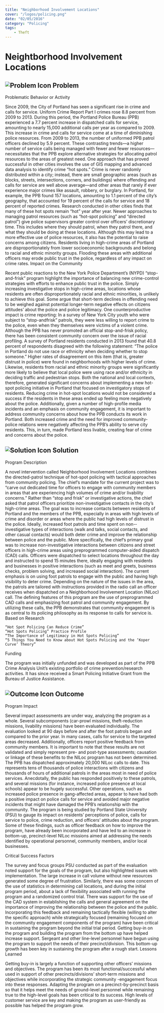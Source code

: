 ```yaml
---
title: "Neighborhood Involvement Locations"
cover: "/logos/policing.png"
date: "02/05/2016"
category: "Policing"
tags:
    - Theft  
---
```


# Neightborhood Involvement Locations

## ![Problem Icon](https://github.com/google/material-design-icons/raw/master/alert/1x_web/ic_error_outline_black_48dp.png "Problem") Problem

Problematic Behavior or Activity

Since 2009, the City of Portland has seen a significant rise in crime and calls for service. Uniform Crime Report Part I crimes rose 8.8 percent from 2009 to 2013. During this period, the Portland Police Bureau (PPB) experienced a 7.7 percent increase in dispatched calls for service, amounting to nearly 15,000 additional calls per year as compared to 2009. This increase in crime and calls for service come at a time of diminishing police resources. From 2009 to 2013, the number of uniformed PPB patrol officers declined by 5.9 percent.
These contrasting trends—a higher number of service calls being managed with fewer and fewer resources—necessitates that the PPB explore alternative strategies for allocating patrol resources to the areas of greatest need. One approach that has proved successful in other cities involves the use of GIS mapping and advanced data analysis to identify crime “hot spots.” Crime is never randomly distributed within a city; instead, there are small geographic areas (such as blocks, streets, intersections, corners, and buildings) where offending and calls for service are well above average—and other areas that rarely if ever experience major crimes like assault, robbery, or burglary. In Portland, for example, the PPB found 157 locations, amounting to 1.1 percent of the city’s geography, that accounted for 19 percent of the calls for service and 18 percent of reported crimes. Research conducted in other cities finds that many of these hot spots remain “hot” year­ after­ year.
Newer approaches to managing patrol resources (such as “hot-spot policing” and “directed patrol”) give police supervisors greater control over officers’ discretionary time. This includes where they should patrol, when they patrol there, and what they should be doing at these locations. Although this may lead to a more effective use of police resources, it also has the potential to raise concerns among citizens. Residents living in high-crime areas of Portland are disproportionately from lower socioeconomic backgrounds and belong to racial and ethnic minority groups. Flooding these areas with additional officers may erode public trust in the police, regardless of any impact on crime rates.
Impact on the Community

Recent public reactions to the New York Police Department’s (NYPD) “stop-and-frisk” program highlight the importance of balancing new crime-control strategies with efforts to enhance public trust in the police. Simply increasing investigative stops in high-crime areas, locations whose residents are often disproportionately racial and ethnic minorities, is unlikely to achieve this goal.
Some argue that short­-term declines in offending need to be weighed against potential longer­-term negative effects on citizens attitudes’ about the police and police legitimacy. One counterproductive impact is crime reporting: In a survey of New York City youth who were subject to “stop-andfrisk” patrols, they were less willing to report crime to the police, even when they themselves were victims of a violent crime.
Although the PPB has never promoted an official stop-and-frisk policy, there has been consistent community concern over the issue of racial profiling. A survey of Portland residents conducted in 2013 found that 40.8 percent of respondents disagreed with the following statement: ­“The police in Portland do not use race or ethnicity when deciding whether to stop someone.” Higher rates of disagreement on this item (that is, greater distrust in police) were found in neighborhoods with higher levels of crime. Likewise, residents from racial and ethnic minority groups were significantly more likely to believe that local police were using race and/or ethnicity in deciding traffic and pedestrian stops.
Both the national and local contexts, therefore, generated significant concerns about implementing a new hot-spot policing initiative in Portland that focused on investigatory stops of residents. Reducing crime in hot-spot locations would not be considered a success if the residents in these areas ended up feeling more negatively about the police. Additionally, given a number of high-profile media incidents and an ­emphasis on community engagement, it is important to address community concerns about how the PPB conducts its work in Portland. Both increased crime and the need for improved community-police relations were negatively affecting the PPB’s ability to serve city residents. This, in turn, made Portland less livable, creating fear of crime and concerns about the police.

## ![Solution Icon](https://github.com/google/material-design-icons/raw/master/action/1x_web/ic_lightbulb_outline_black_48dp.png "Solution") Solution

Program Description

A novel intervention called Neighborhood Involvement Locations combines the directed-patrol technique of hot-spot policing with tactical approaches from community policing. The chief’s mandate for the current project was to “carve out dedicated time for officers to engage with community members in areas that are experiencing high volumes of crime and/or livability concerns.” Rather than “stop and frisk” or investigative actions, the chief asked that patrol officers prioritize non­-investigative contacts in the city’s high-crime areas. The goal was to increase contacts between residents of Portland and the members of the PPB, especially in areas with high levels of crime and disorder or areas where the public had high levels of distrust in the police. Ideally, increased foot patrols and time spent on non-­investigative types of interactions (walk and talks, social contacts, and other casual contacts) would both deter crime and improve the relationship between police and the public.
More specifically, the chief’s primary goal was to increase non­-investigative interactions between citizens and street officers in high-crime areas using pre­programmed computer-aided dispatch (CAD) calls. Officers were dispatched to select locations throughout the day and instructed to spend 15 minutes there, ideally engaging with residents and businesses in positive interactions (such as meet and greets, business checks, problem­ solving, and increased social interaction). The current emphasis is on using foot patrols to engage with the public and having high visibility to deter crime. Depending on the nature of the issues in the area, the patrols are tailored with instructions provided in the radio call an officer receives when dispatched on a Neighborhood Involvement Location (NILoc) call.
The defining features of this program are the use of pre­programmed CAD calls and emphasizing foot patrol and community­ engagement. By utilizing these calls, the PPB demonstrates that community engagement is as central to its policing philosophy as its response to calls for service is.
Based on Research

    “Hot Spot Policing Can Reduce Crime”
    “Hot Spots Policing” Practice Profile
    “The Importance of Legitimacy in Hot Spots Policing”
    “5 Things You Need to Know about Hot Spots Policing and the ‘Koper Curve’ Theory”

Funding

The program was initially unfunded and was developed as part of the PPB Crime Analysis Unit’s existing portfolio of crime prevention/research activities. It has since received a Smart Policing Initiative Grant from the Bureau of Justice Assistance.

## ![Outcome Icon](https://github.com/google/material-design-icons/raw/master/action/1x_web/ic_view_list_black_48dp.png "Outcome") Outcome

Program Impact

Several impact assessments are under way, analyzing the program as a whole. Several sub­components (car-prowl missions, theft-reduction missions, livability missions) have been evaluated individually. The evaluation looked at 90 days before and after the foot patrols began and compared to the prior year. In many cases, calls for service to the targeted areas decreased. Additionally, officers report positive feedback from community members. It is important to note that these results are not validated and simply represent pre- and post-type assessments; causation or linkage of these benefits to the NILoc program has not been determined.
The PPB has dispatched approximately 20,000 NILoc calls to date. This represents tens of thousands of police interactions with citizens and thousands of hours of additional patrols in the areas most in need of police services. Anecdotally, the public has responded positively to these patrols, and several missions (for instance, increased police presence at local schools) appear to be hugely successful. Other operations, such as increased police presence in gang-affected areas, appear to have had both a positive impact on police calls for service and avoided major negative incidents that might have damaged the PPB’s relationship with the community.
The program is being studied by Portland State University (PSU) to gauge its impact on residents’ perceptions of police, calls for service to police, crime reduction, and officers’ attitudes about the program. Some of these findings, such as officer feedback on how to improve the program, have already been incorporated and have led to an increase in bottom­-up, precinct-level NILoc missions aimed at addressing the needs identified by operational personnel, community members, and/or local businesses.

Critical Success Factors

The survey and focus groups PSU conducted as part of the evaluation noted support for the goals of the program, but also highlighted issues with implementation. The large increase in call volume without new resources generated some degree of frustration. Similarly, there was some concern of the use of statistics in determining call locations, and during the initial program period, about a lack of flexibility associated with running the program and a randomized control trial. There was support for the use of the CAD system in establishing the calls and general agreement on the importance of improving the relationship between the police and the public.
Incorporating this feedback and remaining tactically flexible (willing to alter the specific approach) while strategically focused (remaining focused on the community­ engagement components of the program) have been critical in sustaining the program beyond the initial trial period.
Getting buy-­in on the program and building the program from the bottom­ up have helped increase support. Sergeant and other line-­level personnel have begun using the program to support the needs of their precinct/division. This bottom-­up growth has been key in sustaining the program after a rough start.
Lessons Learned

Getting buy-in is largely a function of supporting other officers’ missions and objectives. The program has been its most functional/successful when used in support of other precincts/divisions’ short­-term missions and objectives while incorporating the strategic community -engagement focus into these responses. Adapting the program on a precinct-by-precinct basis so that it helps meet the needs of ground-level personnel while remaining true to the high-­level goals has been critical to its success. High levels of customer service are key and making the program as user­-friendly as possible has helped the program grow.
